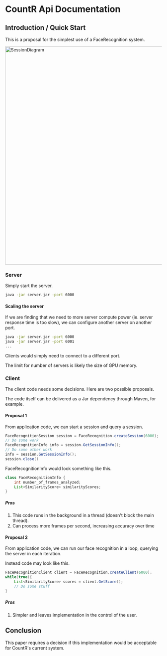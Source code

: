 # CountR Api Documentation

## Introduction / Quick Start

This is a proposal for the simplest use of a FaceRecognition system.

<image src="https://github.com/dariuszlee/dariuszlee.github.io/blob/master/countr_session_diagram.png?raw=true" alt="SessionDiagram" style="width:700px"/>

### Server
Simply start the server.
```bash
java -jar server.jar -port 6000
```

#### Scaling the server

If we are finding that we need to more server compute power (ie. server response time is too slow), we can configure another server on another port.

```bash
java -jar server.jar -port 6000
java -jar server.jar -port 6001
...
```

Clients would simply need to connect to a different port. 

The limit for number of servers is likely the size of GPU memory.

### Client
The client code needs some decisions. Here are two possible proposals.

The code itself can be delivered as a Jar dependency through Maven, for example.

#### Proposal 1
From application code, we can start a session and query a session.
```java
FaceRecognitionSession session = FaceRecognition.createSession(6000);
// Do some work
FaceRecognitionInfo info = session.GetSessionInfo();
// Do some other work
info = session.GetSessionInfo();
session.close()
```

FaceRecognitionInfo would look something like this.

```java
class FaceRecognitionInfo {
    int number_of_frames_analyzed;
    List<SimilarityScore> similarityScores;
}
```

##### Pros
1. This code runs in the background in a thread (doesn't block the main thread).
2. Can process more frames per second, increasing accuracy over time

#### Proposal 2
From application code, we can run our face recognition in a loop, querying the server in each iteration.

Instead code may look like this.
```java
FaceRecognitionClient client = FaceRecognition.createClient(6000);
while(true){
    List<SimilarityScore> scores = client.GetScore();
    // Do some stuff
}
```

##### Pros
1. Simpler and leaves implementation in the control of the user.


## Conclusion

This paper requires a decision if this implementation would be acceptable for CountR's current system.

